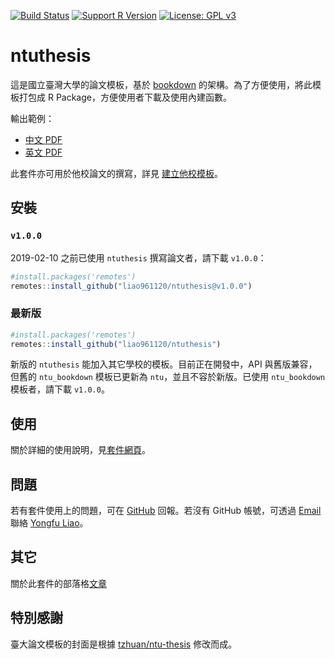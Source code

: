 [![Build Status](https://travis-ci.org/liao961120/ntuthesis.svg?branch=master)](https://travis-ci.org/liao961120/ntuthesis) [![Support R Version](https://img.shields.io/badge/R-≥%203.4.0-blue.svg)](https://cran.r-project.org/) [![License: GPL v3](https://img.shields.io/badge/License-GPL%20v3-yellow.svg)](https://www.gnu.org/licenses/gpl-3.0)

# ntuthesis

這是國立臺灣大學的論文模板，基於 [bookdown](https://github.com/rstudio/bookdown) 的架構。為了方便使用，將此模板打包成 R Package，方便使用者下載及使用內建函數。

輸出範例：

- [中文 PDF](https://liao961120.github.io/ntuthesis/doc/ntu-bookdown.pdf)
- [英文 PDF](https://liao961120.github.io/ntuthesis/doc/ntu-bookdown-en.pdf)


此套件亦可用於他校論文的撰寫，詳見 [建立他校模板](https://liao961120.github.io/ntuthesis/articles/extend_template.html)。

## 安裝

### `v1.0.0`

2019-02-10 之前已使用 `ntuthesis` 撰寫論文者，請下載 `v1.0.0`：
```r
#install.packages('remotes')
remotes::install_github("liao961120/ntuthesis@v1.0.0")
```

### 最新版
```r
#install.packages('remotes')
remotes::install_github("liao961120/ntuthesis")
```

新版的 `ntuthesis` 能加入其它學校的模板。目前正在開發中，API 與舊版兼容，但舊的 `ntu_bookdown` 模板已更新為 `ntu`，並且不容於新版。已使用 `ntu_bookdown` 模板者，請下載 `v1.0.0`。

## 使用

關於詳細的使用說明，見[套件網頁](https://liao961120.github.io/ntuthesis/doc)。


## 問題

若有套件使用上的問題，可在 [GitHub](https://github.com/liao961120/ntuthesis/issues) 回報。若沒有 GitHub 帳號，可透過 [Email](mailto:liao961120@gmail.com) 聯絡 [Yongfu Liao](https://liao961120.github.io)。


## 其它

關於此套件的部落格[文章](https://liao961120.github.io/2019/03/07/ntuthesis.html)

## 特別感謝

臺大論文模板的封面是根據 [tzhuan/ntu-thesis](https://github.com/tzhuan/ntu-thesis) 修改而成。

